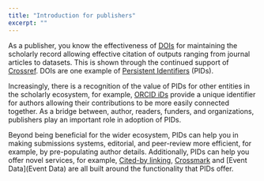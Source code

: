 ```yaml
---
title: "Introduction for publishers"
excerpt: ""
---
```

As a publisher, you know the effectiveness of  [DOIs](doc:what-is-a-doi) for maintaining the scholarly record allowing effective citation of outputs ranging from journal articles to datasets. This is shown through the continued support of [Crossref](http://crossref.org/). DOIs are one example of [Persistent Identifiers](doc:introduction-to-persistent-identifiers) (PIDs).

Increasingly, there is a recognition of the value of PIDs for other entities in the scholarly ecosystem, for example,  [ORCID iDs](doc:explaining-orcid) provide a unique identifier for authors allowing their contributions to be more easily connected together. As a bridge between, author, readers, funders, and organizations, publishers play an important role in adoption of PIDs. 

Beyond being beneficial for the wider ecosystem, PIDs can help you in making submissions systems, editorial, and peer-review more efficient, for example, by pre-populating author details.  Additionally, PIDs can help you offer novel services, for example, [Cited-by linking](https://www.crossref.org/services/cited-by/), [Crossmark](https://www.crossref.org/services/crossmark/) and [Event Data](Event Data) are all built around the functionality that PIDs offer.